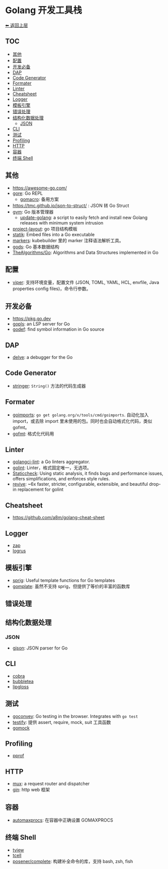 # Golang 开发工具栈

[⬅︎ 返回上层](../#go)

## TOC

<!-- MarkdownTOC GFM -->

- [其他](#其他)
- [配置](#配置)
- [开发必备](#开发必备)
- [DAP](#dap)
- [Code Generator](#code-generator)
- [Formater](#formater)
- [Linter](#linter)
- [Cheatsheet](#cheatsheet)
- [Logger](#logger)
- [模板引擎](#模板引擎)
- [错误处理](#错误处理)
- [结构化数据处理](#结构化数据处理)
    - [JSON](#json)
- [CLI](#cli)
- [测试](#测试)
- [Profiling](#profiling)
- [HTTP](#http)
- [容器](#容器)
- [终端 Shell](#终端-shell)

<!-- /MarkdownTOC -->

## 其他

- https://awesome-go.com/
- [gore](https://github.com/motemen/gore): Go REPL
  - [gomacro](https://github.com/cosmos72/gomacro): 备用方案
- https://tmc.github.io/json-to-struct/ : JSON 转 Go Struct
- [gvm](https://github.com/moovweb/gvm): Go 版本管理器
  - [update-golang](https://github.com/udhos/update-golang): a script to easily fetch and install new Golang releases with minimum system intrusion
- [project-layout](https://github.com/golang-standards/project-layout): go 项目结构模板
- [statik](https://github.com/rakyll/statik): Embed files into a Go executable
- [markers](https://pkg.go.dev/sigs.k8s.io/controller-tools/pkg/markers): kubebuilder 里的 marker 注释语法解析工具。
- [gods](https://github.com/emirpasic/gods): Go 基本数据结构
- [TheAlgorithms/Go](https://github.com/TheAlgorithms/Go): Algorithms and Data Structures implemented in Go

## 配置

- [viper](https://github.com/spf13/viper): 支持环境变量，配置文件 (JSON, TOML, YAML, HCL, envfile, Java properties config files)，命令行参数。

## 开发必备

- https://pkg.go.dev
- [gopls](https://github.com/golang/tools/tree/master/gopls): an LSP server for Go
- [godef](https://github.com/rogpeppe/godef): find symbol information in Go source

## DAP

- [delve](https://github.com/go-delve/delve): a debugger for the Go

## Code Generator

- [stringer](https://pkg.go.dev/golang.org/x/tools/cmd/stringer): `String()` 方法的代码生成器

## Formater

- [goimports](https://godoc.org/golang.org/x/tools/cmd/goimports): `go get golang.org/x/tools/cmd/goimports`. 自动化加入 import，或去除 import 里未使用的包。同时也会自动格式化代码，类似 gofmt。
- [gofmt](https://golang.org/cmd/gofmt/): 格式化代码用

## Linter

- [golangci-lint](https://golangci-lint.run/): a Go linters aggregator.
- [golint](https://github.com/golang/lint): Linter，格式固定唯一，无选项。
- [Staticcheck](https://github.com/dominikh/go-tools): Using static analysis, it finds bugs and performance issues, offers simplifications, and enforces style rules.
- [revive](https://github.com/mgechev/revive): ~6x faster, stricter, configurable, extensible, and beautiful drop-in replacement for golint

## Cheatsheet

- https://github.com/a8m/golang-cheat-sheet

## Logger

- [zap](https://github.com/uber-go/zap)
- [logrus](https://github.com/sirupsen/logrus)

## 模板引擎

- [sprig](https://github.com/Masterminds/sprig): Useful template functions for Go templates
- [gomplate](https://github.com/hairyhenderson/gomplate): 虽然不支持 sprig，但提供了等价的丰富的函数库

## 错误处理

## 结构化数据处理

### JSON

- [gjson](https://github.com/tidwall/gjson): JSON parser for Go

## CLI

- [cobra](https://github.com/spf13/cobra)
- [bubbletea](https://github.com/charmbracelet/bubbletea)
- [lipgloss](https://github.com/charmbracelet/lipgloss)

## 测试

- [goconvey](https://github.com/smartystreets/goconvey): Go testing in the browser. Integrates with `go test`
- [testify](https://github.com/stretchr/testify): 提供 assert, require, mock, suit 工具函数
- [gomock](https://github.com/golang/mock/)

## Profiling

- [pprof](https://github.com/google/pprof)

## HTTP

- [mux](https://github.com/gorilla/mux): a request router and dispatcher
- [gin](https://github.com/gin-gonic/gin): http web 框架

## 容器

- [automaxprocs](https://github.com/uber-go/automaxprocs): 在容器中正确设置 GOMAXPROCS

## 终端 Shell

- [tview](https://github.com/rivo/tview)
- [tcell](https://github.com/gdamore/tcell)
- [posener/complete](https://github.com/posener/complete/tree/master): 构建补全命令的库，支持 bash, zsh, fish
